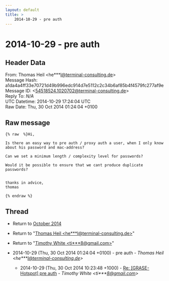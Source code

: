 ```yaml
---
layout: default
title: >
    2014-10-29 - pre auth
---
```


# 2014-10-29 - pre auth

## Header Data

From: Thomas Heil \<he***l@terminal-consulting.de\><br>
Message Hash: a1da4a4ff33e70721d49b996edc914d7e5112c2c34b6af85b4f4579fc277af9e<br>
Message ID: \<54518524.1020702@terminal-consulting.de\><br>
Reply To: _N/A_<br>
UTC Datetime: 2014-10-29 17:24:04 UTC<br>
Raw Date: Thu, 30 Oct 2014 01:24:04 +0100<br>

## Raw message

```
{% raw  %}Hi,

Is there an easy way to pre auth / proxy auth a user, when I only know
about his password and mac-address?

Can we set a minimum length / complexity level for passwords?

Would it be possible to ensure that we cant produce duplicate passwords?


thanks in advice,
thomas

{% endraw %}
```

## Thread

+ Return to [October 2014](/archive/2014/10)

+ Return to "[Thomas Heil <he***l<span>@</span>terminal-consulting.de>](/authors/he___l_at_terminalconsulting_de)"
+ Return to "[Timothy White <ti***8<span>@</span>gmail.com>](/authors/ti___8_at_gmail_com)"

+ 2014-10-29 (Thu, 30 Oct 2014 01:24:04 +0100) - pre auth - _Thomas Heil \<he***l@terminal-consulting.de\>_
  + 2014-10-29 (Thu, 30 Oct 2014 10:23:48 +1000) - [Re: [GRASE-Hotspot] pre auth](/archive/2014/10/1584f143aff1dc70e1dffef41691f17c03c6a59882c0cf152122e07d8df5e976) - _Timothy White \<ti***8@gmail.com\>_

